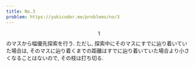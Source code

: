 ```yaml
---
title: No.3
problem: https://yukicoder.me/problems/no/3
---
```

$$ 1 $$ のマスから幅優先探索を行う. ただし, 探索中にそのマスにすでに辿り着いていた場合は, そのマスに辿り着くまでの距離はすでに辿り着いていた場合より小さくなることはないので, その枝は打ち切る.
